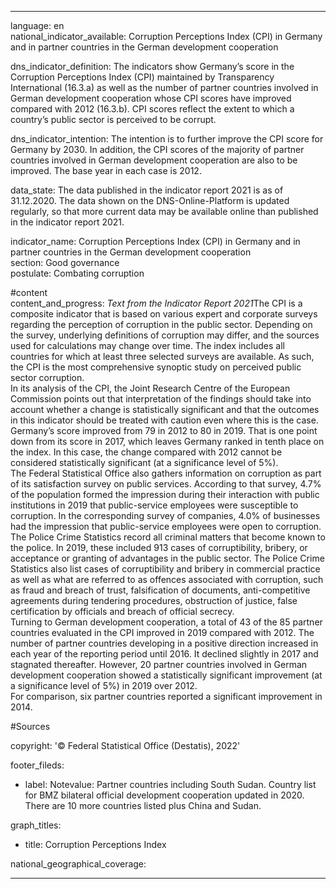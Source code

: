 ---

language: en    
national_indicator_available: Corruption Perceptions Index (CPI) in Germany and in partner countries in the German development cooperation    

dns_indicator_definition: The indicators show Germany’s score in the Corruption Perceptions Index (CPI) maintained by Transparency International (16.3.a) as well as the number of partner countries involved in German development cooperation whose CPI scores have improved compared with 2012 (16.3.b). CPI scores reflect the extent to which a country’s public sector is perceived to be corrupt.    

dns_indicator_intention: The intention is to further improve the CPI score for Germany by 2030. In addition, the CPI scores of the majority of partner countries involved in German development cooperation are also to be improved. The base year in each case is 2012.    

data_state: The data published in the indicator report 2021 is as of 31.12.2020. The data shown on the DNS-Online-Platform is updated regularly, so that more current data may be available online than published in the indicator report 2021.    

indicator_name: Corruption Perceptions Index (CPI) in Germany and in partner countries in the German development cooperation    
section: Good governance    
postulate: Combating corruption    

#content     
content_and_progress: <i>Text from the Indicator Report 2021</i>The CPI is a composite indicator that is based on various expert and corporate surveys regarding the perception of corruption in the public sector. Depending on the survey, underlying definitions of corruption may differ, and the sources used for calculations may change over time. The index includes all countries for which at least three selected surveys are available. As such, the CPI is the most comprehensive synoptic study on perceived public sector corruption.<br>In its analysis of the CPI, the Joint Research Centre of the European Commission points out that interpretation of the findings should take into account whether a change is statistically significant and that the outcomes in this indicator should be treated with caution even where this is the case.<br>Germany’s score improved from 79 in 2012 to 80 in 2019. That is one point down from its score in 2017, which leaves Germany ranked in tenth place on the index. In this case, the change compared with 2012 cannot be considered statistically significant (at a significance level of 5%).<br>The Federal Statistical Office also gathers information on corruption as part of its satisfaction survey on public services. According to that survey, 4.7% of the population formed the impression during their interaction with public institutions in 2019 that public-service employees were susceptible to corruption. In the corresponding survey of companies, 4.0% of businesses had the impression that public-service employees were open to corruption.<br>The Police Crime Statistics record all criminal matters that become known to the police. In 2019, these included 913 cases of corruptibility, bribery, or acceptance or granting of advantages in the public sector. The Police Crime Statistics also list cases of corruptibility and bribery in commercial practice as well as what are referred to as offences associated with corruption, such as fraud and breach of trust, falsification of documents, anti-competitive agreements during tendering procedures, obstruction of justice, false certification by officials and breach of official secrecy.<br>Turning to German development cooperation, a total of 43 of the 85 partner countries evaluated in the CPI improved in 2019 compared with 2012. The number of partner countries developing in a positive direction increased in each year of the reporting period until 2016. It declined slightly in 2017 and stagnated thereafter. However, 20 partner countries involved in German development cooperation showed a statistically significant improvement (at a significance level of 5%) in 2019 over 2012.<br>For comparison, six partner countries reported a significant improvement in 2014.    

#Sources    
    
copyright: '&copy; Federal Statistical Office (Destatis), 2022'    

footer_fileds:
  - label: Notevalue: Partner countries including South Sudan. Country list for BMZ bilateral official development cooperation updated in 2020. There are 10 more countries listed plus China and Sudan.    

graph_titles: 
  - title: Corruption Perceptions Index
        

national_geographical_coverage:     

---